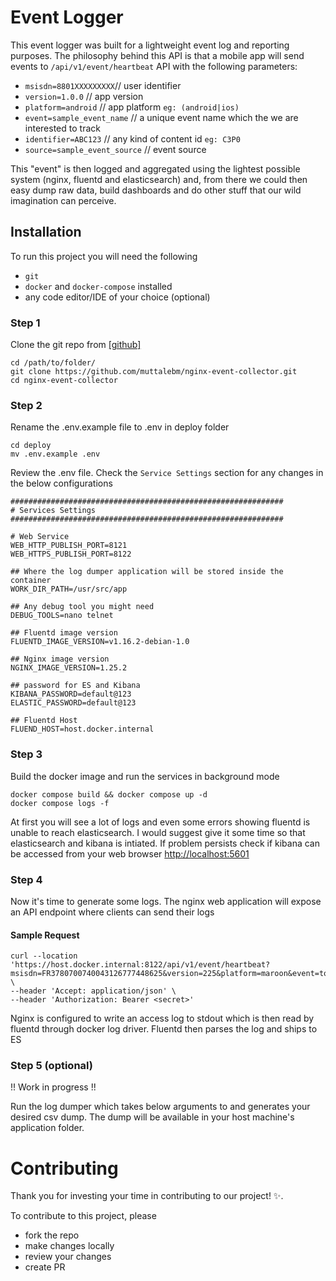 
# Event Logger

This event logger was built for a lightweight event log and reporting purposes. The philosophy behind this API is that a mobile app will send events to `/api/v1/event/heartbeat` API with the following parameters:

- `msisdn=8801XXXXXXXXX`// user identifier
- `version=1.0.0`       // app version
- `platform=android`    // app platform `eg: (android|ios)`
- `event=sample_event_name` // a unique event name which the we are interested to track
- `identifier=ABC123` // any kind of content id `eg: C3P0`
- `source=sample_event_source` // event source 

This "event" is then logged and aggregated using the lightest possible system (nginx, fluentd and elasticsearch) and, from there we could then easy dump raw data, build dashboards and do other stuff that our wild imagination can perceive.

## Installation

To run this project you will need the following

- `git`
- `docker` and `docker-compose` installed
- any code editor/IDE of your choice (optional)
### Step 1
Clone the git repo from 
[[github]](https://github.com/muttalebm/nginx-event-collector.git)

```
cd /path/to/folder/
git clone https://github.com/muttalebm/nginx-event-collector.git
cd nginx-event-collector
```

### Step 2
Rename the .env.example file to .env in deploy folder
```
cd deploy
mv .env.example .env
```
Review the .env file. Check the `Service Settings` section for any changes in the below configurations

```
#############################################################
# Services Settings
#############################################################

# Web Service
WEB_HTTP_PUBLISH_PORT=8121
WEB_HTTPS_PUBLISH_PORT=8122

## Where the log dumper application will be stored inside the container
WORK_DIR_PATH=/usr/src/app

## Any debug tool you might need
DEBUG_TOOLS=nano telnet

## Fluentd image version
FLUENTD_IMAGE_VERSION=v1.16.2-debian-1.0

## Nginx image version
NGINX_IMAGE_VERSION=1.25.2

## password for ES and Kibana
KIBANA_PASSWORD=default@123
ELASTIC_PASSWORD=default@123

## Fluentd Host
FLUEND_HOST=host.docker.internal
```

### Step 3

Build the docker image and run the services in background mode
```
docker compose build && docker compose up -d
docker compose logs -f
```

At first you will see a lot of logs and even some errors showing fluentd is unable to reach elasticsearch. I would suggest give it some time so that elasticsearch and kibana is intiated. If problem persists check if kibana can be accessed from your web browser  [http://localhost:5601](http://localhost:5601) 


### Step 4
Now it's time to generate some logs. The nginx web application will expose an API endpoint where clients can send their logs

#### Sample Request

```
curl --location 'https://host.docker.internal:8122/api/v1/event/heartbeat?msisdn=FR3780700740043126777448625&version=225&platform=maroon&event=toffee_time&identifier=24462728&source=toffee' \
--header 'Accept: application/json' \
--header 'Authorization: Bearer <secret>'
```
Nginx is configured to write an access log to stdout which is then read by fluentd through docker log driver. Fluentd then parses the log and ships to ES

### Step 5 (optional)
!! Work in progress !!

Run the log dumper which takes below arguments to and generates your desired csv dump. The dump will be available in your host machine's application folder.


# Contributing

Thank you for investing your time in contributing to our project! :sparkles:.

To contribute to this project, please 
- fork the repo
- make changes locally
- review your changes
- create PR
